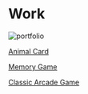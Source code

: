 # Work
![portfolio](https://user-images.githubusercontent.com/37149666/41866904-256f58fc-7877-11e8-8092-202fd12070cc.png)


[Animal Card](https://github.com/TreeAxeSun/AnimalCard)


[Memory Game](https://github.com/TreeAxeSun/memory-game)


[Classic Arcade Game](https://github.com/TreeAxeSun/classicArcadeGame)



